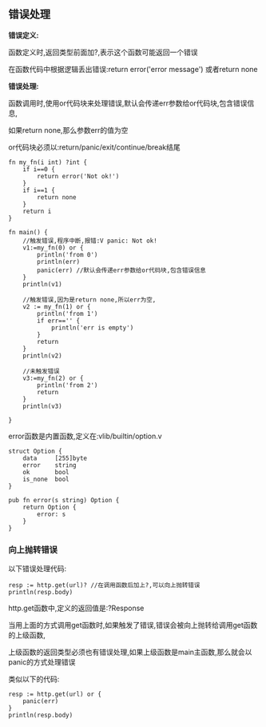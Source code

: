 ## 错误处理

**错误定义:**

函数定义时,返回类型前面加?,表示这个函数可能返回一个错误

在函数代码中根据逻辑丢出错误:return error('error message') 或者return none

**错误处理:**

函数调用时,使用or代码块来处理错误,默认会传递err参数给or代码块,包含错误信息,

如果return none,那么参数err的值为空

or代码块必须以:return/panic/exit/continue/break结尾

```
fn my_fn(i int) ?int {
	if i==0 {
		return error('Not ok!')
	}
	if i==1 {
	    return none
	}
	return i
}

fn main() {
    //触发错误,程序中断,报错:V panic: Not ok!
	v1:=my_fn(0) or {
	    println('from 0')
	    println(err)
	    panic(err) //默认会传递err参数给or代码块,包含错误信息
	}
	println(v1)

    //触发错误,因为是return none,所以err为空,
	v2 := my_fn(1) or {
	    println('from 1')
	    if err=='' {
	        println('err is empty')
	    }
		return
	}
	println(v2)

    //未触发错误
	v3:=my_fn(2) or {
	    println('from 2')
	    return
	}
	println(v3)

}
```

error函数是内置函数,定义在:vlib/builtin/option.v

```
struct Option {
	data     [255]byte
	error    string
	ok       bool
	is_none  bool
}

pub fn error(s string) Option {
	return Option {
		error: s
	}
}
```



### 向上抛转错误

以下错误处理代码:

```
resp := http.get(url)? //在调用函数后加上?,可以向上抛转错误
println(resp.body)
```

http.get函数中,定义的返回值是:?Response

当用上面的方式调用get函数时,如果触发了错误,错误会被向上抛转给调用get函数的上级函数,

上级函数的返回类型必须也有错误处理,如果上级函数是main主函数,那么就会以panic的方式处理错误

类似以下的代码:

```
resp := http.get(url) or {
	panic(err)
}
println(resp.body)
```







